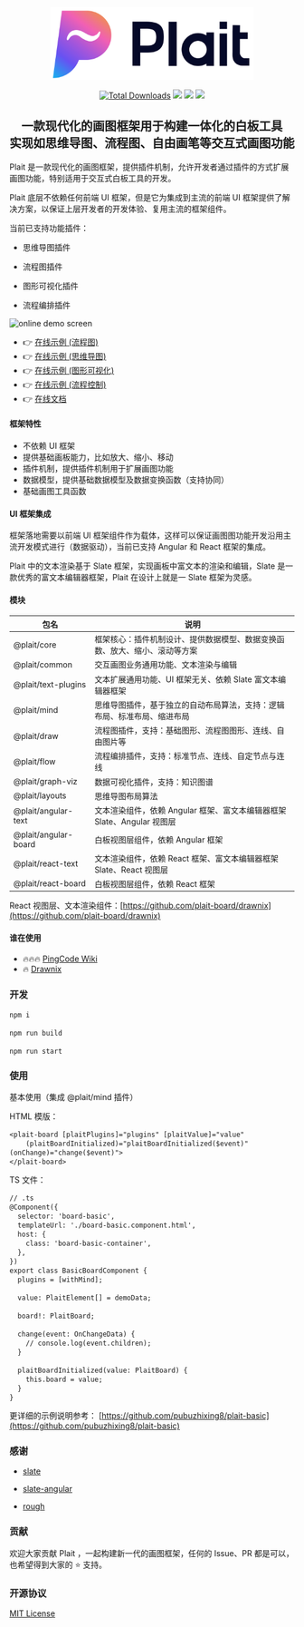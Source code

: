 <p align="center">
  <picture style="width: 320px">
    <source media="(prefers-color-scheme: light)" srcset="https://github.com/worktile/plait/blob/develop/.docgeni/public/assets/plait-logo-h.png?raw=true" />
    <source media="(prefers-color-scheme: dark)" srcset="https://github.com/worktile/plait/blob/develop/.docgeni/public/assets/plait-logo-h-dark.png?raw=true" />
    <img src="https://github.com/worktile/plait/blob/develop/.docgeni/public/assets/plait-horizontal-logo.png?raw=true" width="360" alt="Plait logo and name" />
  </picture>
</p>

<div align="center">
  <p>
    <a href="https://www.npmjs.com/package/@plait/core"><img src="https://img.shields.io/npm/dm/@plait/core.svg" alt="Total Downloads"></a>
    <a target="_blank" href="https://github.com/worktile/plait/releases/latest"><img src="https://img.shields.io/github/v/release/worktile/plait" /></a>
    <a target="_blank" href="https://github.com/worktile/plait/blob/develop/LICENSE"><img src="https://badgen.now.sh/badge/license/MIT" /></a>
    <a href="https://t.me/plaitboard"><img src="https://img.shields.io/badge/-Telegram-red?style=social&logo=telegram" height=20></a>
  </p>
  <h2>
    一款现代化的画图框架用于构建一体化的白板工具</br>
    实现如思维导图、流程图、自由画笔等交互式画图功能
  </h3>
</div>


Plait 是一款现代化的画图框架，提供插件机制，允许开发者通过插件的方式扩展画图功能，特别适用于交互式白板工具的开发。

Plait 底层不依赖任何前端 UI 框架，但是它为集成到主流的前端 UI 框架提供了解决方案，以保证上层开发者的开发体验、复用主流的框架组件。

当前已支持功能插件：

- 思维导图插件

- 流程图插件

- 图形可视化插件

- 流程编排插件

![online demo screen](https://github.com/worktile/plait/blob/develop/.docgeni/public/assets/mind-draw-flow.gif?raw=true)


- 👉 [在线示例 (流程图)](https://plait-gamma.vercel.app?init=draw)
- 👉 [在线示例 (思维导图)](https://plait-gamma.vercel.app?init=mind)
- 👉 [在线示例 (图形可视化)](https://plait-gamma.vercel.app/graph-viz?init=force-atlas)
- 👉 [在线示例 (流程控制)](https://plait-gamma.vercel.app/flow)
- 👉 [在线文档](https://plait-docs.vercel.app)

#### 框架特性

- 不依赖 UI 框架
- 提供基础画板能力，比如放大、缩小、移动
- 插件机制，提供插件机制用于扩展画图功能
- 数据模型，提供基础数据模型及数据变换函数（支持协同）
- 基础画图工具函数


#### UI 框架集成

框架落地需要以前端 UI 框架组件作为载体，这样可以保证画图图功能开发沿用主流开发模式进行（数据驱动），当前已支持 Angular 和 React 框架的集成。

Plait 中的文本渲染基于 Slate 框架，实现画板中富文本的渲染和编辑，Slate 是一款优秀的富文本编辑器框架，Plait 在设计上就是一 Slate 框架为灵感。


#### 模块

|包名|说明
|---|---|
|@plait/core|框架核心：插件机制设计、提供数据模型、数据变换函数、放大、缩小、滚动等方案|
|@plait/common|交互画图业务通用功能、文本渲染与编辑|
|@plait/text-plugins|文本扩展通用功能、UI 框架无关、依赖 Slate 富文本编辑器框架 |
|@plait/mind|思维导图插件，基于独立的自动布局算法，支持：逻辑布局、标准布局、缩进布局|
|@plait/draw|流程图插件，支持：基础图形、流程图图形、连线、自由图片等|
|@plait/flow|流程编排插件，支持：标准节点、连线、自定节点与连线|
|@plait/graph-viz|数据可视化插件，支持：知识图谱|
|@plait/layouts|思维导图布局算法|
|@plait/angular-text|文本渲染组件，依赖 Angular 框架、富文本编辑器框架 Slate、Angular 视图层|
|@plait/angular-board|白板视图层组件，依赖 Angular 框架|
|@plait/react-text|文本渲染组件，依赖 React 框架、富文本编辑器框架 Slate、React 视图层|
|@plait/react-board|白板视图层组件，依赖 React 框架|


React 视图层、文本渲染组件：[https://github.com/plait-board/drawnix](https://github.com/plait-board/drawnix)


#### 谁在使用

- 🔥🔥🔥 [PingCode Wiki](https://pingcode.com/solutions/knowledge-manage)
- 🔥 [Drawnix](https://github.com/plait-board/drawnix)


### 开发

```
npm i

npm run build

npm run start
```



### 使用

基本使用（集成 @plait/mind 插件）

HTML 模版：

```
<plait-board [plaitPlugins]="plugins" [plaitValue]="value"
    (plaitBoardInitialized)="plaitBoardInitialized($event)" (onChange)="change($event)">
</plait-board>
```

TS 文件：

```
// .ts
@Component({
  selector: 'board-basic',
  templateUrl: './board-basic.component.html',
  host: {
    class: 'board-basic-container',
  },
})
export class BasicBoardComponent {
  plugins = [withMind];

  value: PlaitElement[] = demoData;

  board!: PlaitBoard;

  change(event: OnChangeData) {
    // console.log(event.children);
  }

  plaitBoardInitialized(value: PlaitBoard) {
    this.board = value;
  }
}
```

更详细的示例说明参考：  [https://github.com/pubuzhixing8/plait-basic](https://github.com/pubuzhixing8/plait-basic)  



### 感谢

- [slate](https://github.com/ianstormtaylor/slate)

- [slate-angular](https://github.com/worktile/slate-angular)

- [rough](https://github.com/rough-stuff/rough)



### 贡献

欢迎大家贡献 Plait ，一起构建新一代的画图框架，任何的 Issue、PR 都是可以，也希望得到大家的 ⭐️ 支持。



### 开源协议

  [MIT License](https://github.com/worktile/slate-angular/blob/master/LICENSE)  



